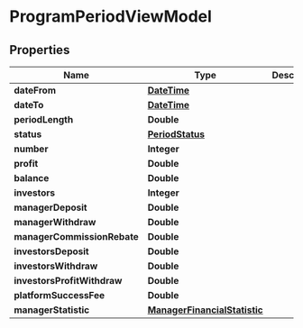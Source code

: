 # ProgramPeriodViewModel

## Properties
Name | Type | Description | Notes
------------ | ------------- | ------------- | -------------
**dateFrom** | [**DateTime**](DateTime.md) |  |  [optional]
**dateTo** | [**DateTime**](DateTime.md) |  |  [optional]
**periodLength** | **Double** |  |  [optional]
**status** | [**PeriodStatus**](PeriodStatus.md) |  |  [optional]
**number** | **Integer** |  |  [optional]
**profit** | **Double** |  |  [optional]
**balance** | **Double** |  |  [optional]
**investors** | **Integer** |  |  [optional]
**managerDeposit** | **Double** |  |  [optional]
**managerWithdraw** | **Double** |  |  [optional]
**managerCommissionRebate** | **Double** |  |  [optional]
**investorsDeposit** | **Double** |  |  [optional]
**investorsWithdraw** | **Double** |  |  [optional]
**investorsProfitWithdraw** | **Double** |  |  [optional]
**platformSuccessFee** | **Double** |  |  [optional]
**managerStatistic** | [**ManagerFinancialStatistic**](ManagerFinancialStatistic.md) |  |  [optional]
